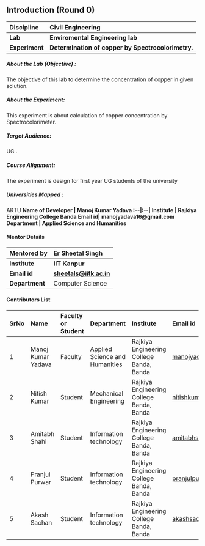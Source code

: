 ## Introduction (Round 0)
<b>Discipline | <b>Civil Engineering 
:--|:--|
<b> Lab | <b> Enviromental Engineering lab
<b> Experiment|     <b> Determination of copper by Spectrocolorimetry.
<h5> About the Lab (Objective) : </h5>
The objective of this lab to determine the concentration of copper in given solution.
<h5> About the Experiment: </h5>
This experiment is about calculation of copper concentration by Spectrocolorimeter.
<h5> Target Audience: </h5>
 UG .
<h5> Course Alignment: </h5>
The experiment is design for first year UG students of the university
<h5> Universities Mapped : </h5>
AKTU
<b>Name of Developer | <b> Manoj Kumar Yadava
:--|:--|
<b> Institute | <b> Rajkiya Engineering College Banda
<b> Email id|     <b> manojyadava16@gmail.com
<b> Department | Applied Science and Humanities

#### Mentor Details

<b>Mentored by | <b> Er Sheetal Singh
:--|:--|
<b> Institute | <b> IIT Kanpur
<b> Email id|     <b> sheetals@iitk.ac.in
<b> Department | Computer Science

#### Contributors List

SrNo | Name | Faculty or Student | Department| Institute | Email id
:--|:--|:--|:--|:--|:--|
1 | Manoj Kumar Yadava | Faculty | Applied Science and Humanities | Rajkiya Engineering College Banda, Banda | manojyadava16@gmail.com
2 | Nitish Kumar | Student | Mechanical Engineering| Rajkiya Engineering College Banda, Banda |nitishkumar29400@gmail.com
3 | Amitabh Shahi | Student | Information technology | Rajkiya Engineering College Banda, Banda |amitabhshahi09@gmail.com
4 | Pranjul Purwar | Student |  Information technology | Rajkiya Engineering College Banda, Banda |pranjulpurwar7@gmail.com
5 | Akash Sachan | Student | Information technology | Rajkiya Engineering College Banda, Banda |akashsachanboss@gmail.com
